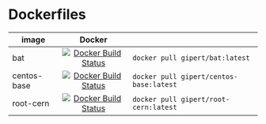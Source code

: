 # Dockerfiles

| image          | Docker                                                                                                                                    |                                            |
| -------------- | :---------------------------------------------------------------------------------------------------------------------------------------: | ------------------------------------------ |
| bat            | [![Docker Build Status](https://img.shields.io/docker/build/gipert/bat.svg)](https://hub.docker.com/r/gipert/bat)                         | `docker pull gipert/bat:latest`            |
| centos-base    | [![Docker Build Status](https://img.shields.io/docker/build/gipert/centos-base.svg)](https://hub.docker.com/r/gipert/centos-base)         | `docker pull gipert/centos-base:latest`    |
| root-cern      | [![Docker Build Status](https://img.shields.io/docker/build/gipert/root-cern.svg)](https://hub.docker.com/r/gipert/root-cern)             | `docker pull gipert/root-cern:latest`      |
